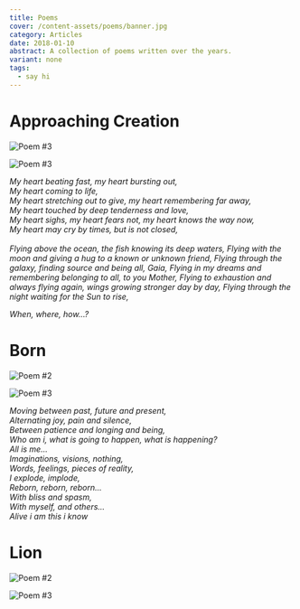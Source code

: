 ```yaml
---
title: Poems
cover: /content-assets/poems/banner.jpg
category: Articles
date: 2018-01-10
abstract: A collection of poems written over the years.
variant: none
tags:
  - say hi
---
```


# Approaching Creation

![Poem #3](/content-assets/poems/poem2_900X1500.jpg)

![Poem #3](/content-assets/poems/poem3_900X900.jpg)

_My heart beating fast, my heart bursting out,_  
_My heart coming to life,_  
_My heart stretching out to give, my heart remembering far away,_  
_My heart touched by deep tenderness and love,_  
_My heart sighs, my heart fears not, my heart knows the way now,_  
_My heart may cry by times, but is not closed,_  
&nbsp;  
_Flying above the ocean, the fish knowing its deep waters,_
_Flying with the moon and giving a hug to a known or unknown friend,_
_Flying through the galaxy, finding source and being all, Gaia,_
_Flying in my dreams and remembering belonging to all, to you Mother,_
_Flying to exhaustion and always flying again, wings growing stronger day by day,_
_Flying through the night waiting for the Sun to rise,_
 
_When, where, how...?_

# Born

![Poem #2](/content-assets/poems/poem4_900X1200.jpg)

![Poem #3](/content-assets/poems/poem3_900X900.jpg)

_Moving between past, future and present,_  
_Alternating joy, pain and silence,_  
_Between patience and longing and being,_  
_Who am i, what is going to happen, what is happening?_  
_All is me..._  
_Imaginations, visions, nothing,_  
_Words, feelings, pieces of reality,_  
_I explode, implode,_  
_Reborn, reborn, reborn..._  
_With bliss and spasm,_  
_With myself, and others..._  
_Alive i am this i know_  

# Lion

![Poem #2](/content-assets/poems/poem1_900X1200.jpg)

![Poem #3](/content-assets/poems/poem3_900X900.jpg)
